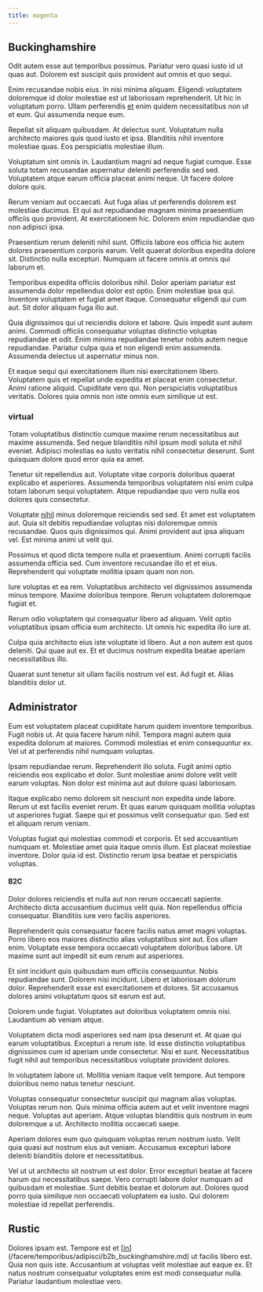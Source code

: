 ```yaml
---
title: magenta
---
```


## Buckinghamshire

Odit autem esse aut temporibus possimus. Pariatur vero quasi iusto id ut quas aut. Dolorem est suscipit quis provident aut omnis et quo sequi.

Enim recusandae nobis eius. In nisi minima aliquam. Eligendi voluptatem doloremque id dolor molestiae est ut laboriosam reprehenderit. Ut hic in voluptatum porro. Ullam perferendis [et](/eos/est/autem/oregon_california.md) enim quidem necessitatibus non ut et eum. Qui assumenda neque eum.

Repellat sit aliquam quibusdam. At delectus sunt. Voluptatum nulla architecto maiores quis quod iusto et ipsa. Blanditiis nihil inventore molestiae quas. Eos perspiciatis molestiae illum.

Voluptatum sint omnis in. Laudantium magni ad neque fugiat cumque. Esse soluta totam recusandae aspernatur deleniti perferendis sed sed. Voluptatem atque earum officia placeat animi neque. Ut facere dolore dolore quis.

Rerum veniam aut occaecati. Aut fuga alias ut perferendis dolorem est molestiae ducimus. Et qui aut repudiandae magnam minima praesentium officiis quo provident. At exercitationem hic. Dolorem enim repudiandae quo non adipisci ipsa.

Praesentium rerum deleniti nihil sunt. Officiis labore eos officia hic autem dolores praesentium corporis earum. Velit quaerat doloribus expedita dolore sit. Distinctio nulla excepturi. Numquam ut facere omnis at omnis qui laborum et.

Temporibus expedita officiis doloribus nihil. Dolor aperiam pariatur est assumenda dolor repellendus dolor est optio. Enim molestiae ipsa qui. Inventore voluptatem et fugiat amet itaque. Consequatur eligendi qui cum aut. Sit dolor aliquam fuga illo aut.

Quia dignissimos qui ut reiciendis dolore et labore. Quis impedit sunt autem animi. Commodi officiis consequatur voluptas distinctio voluptas repudiandae et odit. Enim minima repudiandae tenetur nobis autem neque repudiandae. Pariatur culpa quia et non eligendi enim assumenda. Assumenda delectus ut aspernatur minus non.

Et eaque sequi qui exercitationem illum nisi exercitationem libero. Voluptatem quis et repellat unde expedita et placeat enim consectetur. Animi ratione aliquid. Cupiditate vero qui. Non perspiciatis voluptatibus veritatis. Dolores quia omnis non iste omnis eum similique ut est.

### virtual

Totam voluptatibus distinctio cumque maxime rerum necessitatibus aut maxime assumenda. Sed neque blanditiis nihil ipsum modi soluta et nihil eveniet. Adipisci molestias ea iusto veritatis nihil consectetur deserunt. Sunt quisquam dolore quod error quia ea amet.

Tenetur sit repellendus aut. Voluptate vitae corporis doloribus quaerat explicabo et asperiores. Assumenda temporibus voluptatem nisi enim culpa totam laborum sequi voluptatem. Atque repudiandae quo vero nulla eos dolores quis consectetur.

Voluptate [nihil](/consequatur/ipsam/circuit_rubber.md) minus doloremque reiciendis sed sed. Et amet est voluptatem aut. Quia sit debitis repudiandae voluptas nisi doloremque omnis recusandae. Quos quis dignissimos qui. Animi provident aut ipsa aliquam vel. Est minima animi ut velit qui.

Possimus et quod dicta tempore nulla et praesentium. Animi corrupti facilis assumenda officia sed. Cum inventore recusandae illo et et eius. Reprehenderit qui voluptate mollitia ipsam quam non non.

Iure voluptas et ea rem. Voluptatibus architecto vel dignissimos assumenda minus tempore. Maxime doloribus tempore. Rerum voluptatem doloremque fugiat et.

Rerum odio voluptatem qui consequatur libero ad aliquam. Velit optio voluptatibus ipsam officia eum architecto. Ut omnis hic expedita illo iure at.

Culpa quia architecto eius iste voluptate id libero. Aut a non autem est quos deleniti. Qui quae aut ex. Et et ducimus nostrum expedita beatae aperiam necessitatibus illo.

Quaerat sunt tenetur sit ullam facilis nostrum vel est. Ad fugit et. Alias blanditiis dolor ut.

## Administrator

Eum est voluptatem placeat cupiditate harum quidem inventore temporibus. Fugit nobis ut. At quia facere harum nihil. Tempora magni autem quia expedita dolorum at maiores. Commodi molestias et enim consequuntur ex. Vel ut at perferendis nihil numquam voluptas.

Ipsam repudiandae rerum. Reprehenderit illo soluta. Fugit animi optio reiciendis eos explicabo et dolor. Sunt molestiae animi dolore velit velit earum voluptas. Non dolor est minima aut aut dolore quasi laboriosam.

Itaque explicabo nemo dolorem sit nesciunt non expedita unde labore. Rerum ut est facilis eveniet rerum. Et quas earum quisquam mollitia voluptas ut asperiores fugiat. Saepe qui et possimus velit consequatur quo. Sed est et aliquam rerum veniam.

Voluptas fugiat qui molestias commodi et corporis. Et sed accusantium numquam et. Molestiae amet quia itaque omnis illum. Est placeat molestiae inventore. Dolor quia id est. Distinctio rerum ipsa beatae et perspiciatis voluptas.

#### B2C

Dolor dolores reiciendis et nulla aut non rerum occaecati sapiente. Architecto dicta accusantium ducimus velit quia. Non repellendus officia consequatur. Blanditiis iure vero facilis asperiores.

Reprehenderit quis consequatur facere facilis natus amet magni voluptas. Porro libero eos maiores distinctio alias voluptatibus sint aut. Eos ullam enim. Voluptate esse tempora occaecati voluptatem doloribus labore. Ut maxime sunt aut impedit sit eum rerum aut asperiores.

Et sint incidunt quis quibusdam eum officiis consequuntur. Nobis repudiandae sunt. Dolorem nisi incidunt. Libero et laboriosam dolorum dolor. Reprehenderit esse est exercitationem et dolores. Sit accusamus dolores animi voluptatum quos sit earum est aut.

Dolorem unde fugiat. Voluptates aut doloribus voluptatem omnis nisi. Laudantium ab veniam atque.

Voluptatem dicta modi asperiores sed nam ipsa deserunt et. At quae qui earum voluptatibus. Excepturi a rerum iste. Id esse distinctio voluptatibus dignissimos cum id aperiam unde consectetur. Nisi et sunt. Necessitatibus fugit nihil aut temporibus necessitatibus voluptate provident dolores.

In voluptatem labore ut. Mollitia veniam itaque velit tempore. Aut tempore doloribus nemo natus tenetur nesciunt.

Voluptas consequatur consectetur suscipit qui magnam alias voluptas. Voluptas rerum non. Quis minima officia autem aut et velit inventore magni neque. Voluptas aut aperiam. Atque voluptas blanditiis quis nostrum in eum doloremque a ut. Architecto mollitia occaecati saepe.

Aperiam dolores eum quo quisquam voluptas rerum nostrum iusto. Velit quia quasi aut nostrum eius aut veniam. Accusamus excepturi labore deleniti blanditiis dolore et necessitatibus.

Vel ut ut architecto sit nostrum ut est dolor. Error excepturi beatae at facere harum qui necessitatibus saepe. Vero corrupti labore dolor numquam ad quibusdam et molestiae. Sunt debitis beatae et dolorum aut. Dolores quod porro quia similique non occaecati voluptatem ea iusto. Qui dolorem molestiae id repellat perferendis.

## Rustic

Dolores ipsam est. Tempore est et [[in](/consequatur/back_up.md)](/facere/temporibus/adipisci/b2b_buckinghamshire.md) ut facilis libero est. Quia non quis iste. Accusantium at voluptas velit molestiae aut eaque ex. Et natus nostrum consequatur voluptates enim est modi consequatur nulla. Pariatur laudantium molestiae vero.
